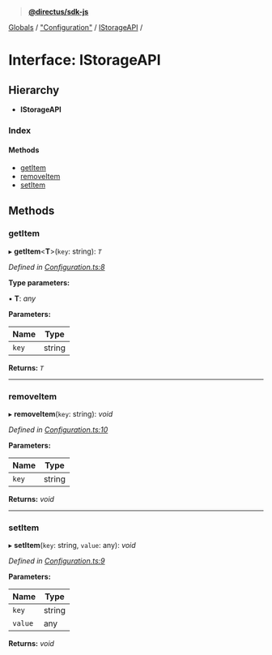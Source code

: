 > **[@directus/sdk-js](../README.md)**

[Globals](../README.md) / ["Configuration"](../modules/_configuration_.md) / [IStorageAPI](_configuration_.istorageapi.md) /

# Interface: IStorageAPI

## Hierarchy

* **IStorageAPI**

### Index

#### Methods

* [getItem](_configuration_.istorageapi.md#getitem)
* [removeItem](_configuration_.istorageapi.md#removeitem)
* [setItem](_configuration_.istorageapi.md#setitem)

## Methods

###  getItem

▸ **getItem**<**T**>(`key`: string): *`T`*

*Defined in [Configuration.ts:8](https://github.com/janbiasi/sdk-js/blob/6d04a0b/src/Configuration.ts#L8)*

**Type parameters:**

▪ **T**: *any*

**Parameters:**

Name | Type |
------ | ------ |
`key` | string |

**Returns:** *`T`*

___

###  removeItem

▸ **removeItem**(`key`: string): *void*

*Defined in [Configuration.ts:10](https://github.com/janbiasi/sdk-js/blob/6d04a0b/src/Configuration.ts#L10)*

**Parameters:**

Name | Type |
------ | ------ |
`key` | string |

**Returns:** *void*

___

###  setItem

▸ **setItem**(`key`: string, `value`: any): *void*

*Defined in [Configuration.ts:9](https://github.com/janbiasi/sdk-js/blob/6d04a0b/src/Configuration.ts#L9)*

**Parameters:**

Name | Type |
------ | ------ |
`key` | string |
`value` | any |

**Returns:** *void*